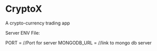 # CryptoX
A crypto-currency trading app

Server ENV File:

PORT = //Port for server
MONGODB_URL = //link to mongo db server
